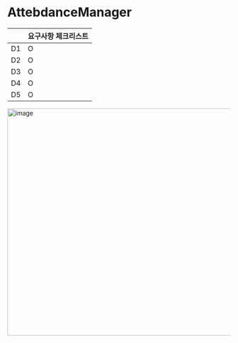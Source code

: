 # AttebdanceManager


|    |요구사항 체크리스트                                  |
| ---------- | --------------------------- |
| D1 | O              |
| D2 | O              |
| D3 | O              |
| D4 | O              |
| D5 | O              |

<img width="1371" height="513" alt="image" src="https://github.com/user-attachments/assets/63cfa5c1-3518-4196-ac28-13d4e627a7f8" />
